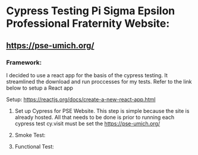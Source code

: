 # Cypress Testing Pi Sigma Epsilon Professional Fraternity Website:
## https://pse-umich.org/


### Framework:

I decided to use a react app for the basis of the cypress testing. It streamlined the download and run proccesses for my tests. Refer to the link below to setup a React app

Setup: https://reactjs.org/docs/create-a-new-react-app.html


1. Set up Cypress for PSE Website. This step is simple because the site is already hosted. All that needs to be done is prior to running each cypress test cy.visit must be set the https://pse-umich.org/

2. Smoke Test:

3. Functional Test:
